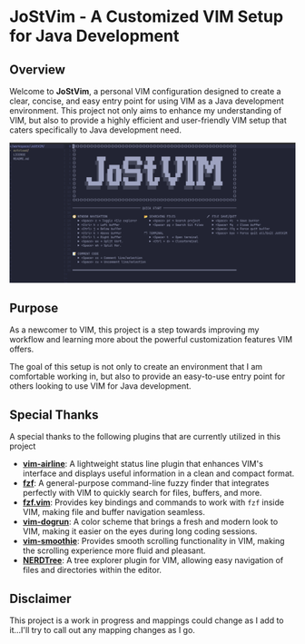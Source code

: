 # JoStVim - A Customized VIM Setup for Java Development

## Overview

Welcome to **JoStVim**, a personal VIM configuration designed to create a clear, concise, and easy entry point for using VIM as a Java development environment. This project not only aims to enhance my understanding of VIM, but also to provide a highly efficient and user-friendly VIM setup that caters specifically to Java development need.

![JoStVIM](images/JoStVIM_Default.png)


## Purpose

As a newcomer to VIM, this project is a step towards improving my workflow and learning more about the powerful customization features VIM offers. 

The goal of this setup is not only to create an environment that I am comfortable working in, but also to provide an easy-to-use entry point for others looking to use VIM for Java development.

## Special Thanks

A special thanks to the following plugins that are currently utilized in this project

- **[vim-airline](https://github.com/vim-airline/vim-airline)**: A lightweight status line plugin that enhances VIM's interface and displays useful information in a clean and compact format.
- **[fzf](https://github.com/junegunn/fzf)**: A general-purpose command-line fuzzy finder that integrates perfectly with VIM to quickly search for files, buffers, and more.
- **[fzf.vim](https://github.com/junegunn/fzf.vim)**: Provides key bindings and commands to work with `fzf` inside VIM, making file and buffer navigation seamless.
- **[vim-dogrun](https://github.com/wadackel/vim-dogrun)**: A color scheme that brings a fresh and modern look to VIM, making it easier on the eyes during long coding sessions.
- **[vim-smoothie](https://github.com/psliwka/vim-smoothie)**: Provides smooth scrolling functionality in VIM, making the scrolling experience more fluid and pleasant.
- **[NERDTree](https://github.com/preservim/nerdtree)**: A tree explorer plugin for VIM, allowing easy navigation of files and directories within the editor.

## Disclaimer

This project is a work in progress and mappings could change as I add to it...I'll try to call out any mapping changes as I go.
